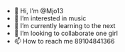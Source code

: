 - 👋 Hi, I’m @Mjo13
- 👀 I’m interested in music
- 🌱 I’m currently learning to the next
- 💞️ I’m looking to collaborate one girl
- 📫 How to reach me 89104841366

